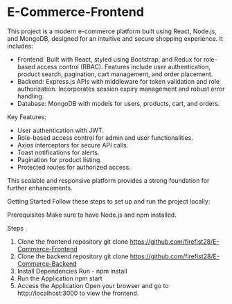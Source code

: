 # E-Commerce-Frontend
This project is a modern e-commerce platform built using React, Node.js, and MongoDB, designed for an intuitive and secure shopping experience. It includes:

- Frontend: Built with React, styled using Bootstrap, and Redux for role-based access control (RBAC). Features include user authentication, product search, pagination, cart management, and order placement.
- Backend: Express.js APIs with middleware for token validation and role authorization. Incorporates session expiry management and robust error handling.
- Database: MongoDB with models for users, products, cart, and orders.

Key Features:
- User authentication with JWT.
- Role-based access control for admin and user functionalities.
- Axios interceptors for secure API calls.
- Toast notifications for alerts.
- Pagination for product listing.
- Protected routes for authorized access.

This scalable and responsive platform provides a strong foundation for further enhancements.

Getting Started
Follow these steps to set up and run the project locally:

Prerequisites
Make sure to have Node.js and npm installed.

Steps
1. Clone the frontend repository
   git clone https://github.com/firefist28/E-Commerce-Frontend
2. Clone the backend repository
   git clone https://github.com/firefist28/E-Commerce-Backend
3. Install Dependencies
   Run - npm install
4. Run the Application
   npm start
5. Access the Application
   Open your browser and go to http://localhost:3000 to view the frontend.
